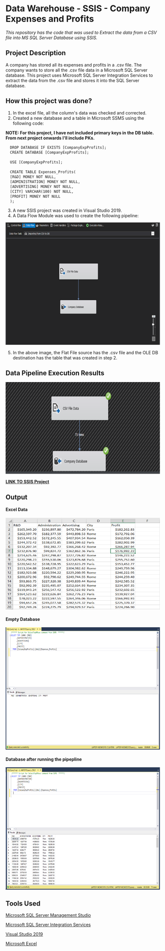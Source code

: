 # Data Warehouse - SSIS - Company Expenses and Profits
*This repository has the code that was used to Extract the data from a CSV file into MS SQL Server Database using SSIS.*

## Project Description
A company has stored all its expenses and profits in a .csv file. The company wants to store all the .csv file data in a Microsoft SQL Server database. This project uses Microsoft SQL Server Integration Services to extract the data from the .csv file and stores it into the SQL Server database.

## How this project was done?
1. In the excel file, all the column's data was checked and corrected.
2. Created a new database and a table in Microsoft SSMS using the following code:

**NOTE: For this project, I have not included primary keys in the DB table. From next project onwards I'll include PKs.**

``` 
  DROP DATABASE IF EXISTS [CompanyExpProfits];
  CREATE DATABASE [CompanyExpProfits];

  USE [CompanyExpProfits];

  CREATE TABLE Expenses_Profits(
  [R&D] MONEY NOT NULL,
  [ADMINISTRATION] MONEY NOT NULL, 
  [ADVERTISING] MONEY NOT NULL, 
  [CITY] VARCHAR(100) NOT NULL, 
  [PROFIT] MONEY NOT NULL 
  ); 
```
3. A new SSIS project was created in Visual Studio 2019.
4. A Data Flow Module was used to create the following pipeline:

<img src="https://github.com/drdataSpp/Spp_DW1_CompanyDW/blob/master/Screenshots/Data%20Flow.PNG" width="700" height="400" />

5. In the above image, the Flat File source has the .csv file and the OLE DB destination has the table that was created in step 2.

## Data Pipeline Execution Results

<img src="https://github.com/drdataSpp/Spp_DW1_CompanyDW/blob/master/Screenshots/DataPipeline-Execution.PNG" width="700" height="300" />

[**LINK TO SSIS Project**](https://github.com/drdataSpp/Spp_DW1_CompanyDW/tree/master/CompanyExpensesProfit)

## Output

#### Excel Data
<img src="https://github.com/drdataSpp/Spp_DW1_CompanyDW/blob/master/Screenshots/CSV%20Data.PNG" width="700" height="300" />

#### Empty Database
<img src="https://github.com/drdataSpp/Spp_DW1_CompanyDW/blob/master/Screenshots/Empty%20Data.PNG" width="700" height="400" />

#### Database after running the pipepline
<img src="https://github.com/drdataSpp/Spp_DW1_CompanyDW/blob/master/Screenshots/Filled%20Data.PNG" width="700" height="400" />


## Tools Used

[Microsoft SQL Server Management Studio](https://docs.microsoft.com/en-us/sql/ssms/download-sql-server-management-studio-ssms?view=sql-server-ver15)

[Microsoft SQL Server Integration Services](https://docs.microsoft.com/en-us/sql/integration-services/sql-server-integration-services?view=sql-server-ver15)

[Visual Studio 2019](https://visualstudio.microsoft.com/vs/)

[Microsoft Excel](https://www.microsoft.com/en-us/microsoft-365/excel)

